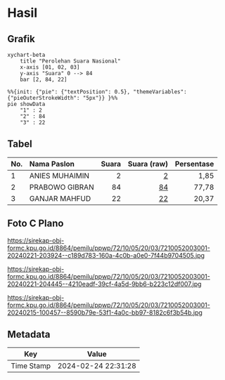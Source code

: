 # Hasil

## Grafik

```mermaid
xychart-beta
    title "Perolehan Suara Nasional"
    x-axis [01, 02, 03]
    y-axis "Suara" 0 --> 84
    bar [2, 84, 22]
```

```mermaid
%%{init: {"pie": {"textPosition": 0.5}, "themeVariables": {"pieOuterStrokeWidth": "5px"}} }%%
pie showData
    "1" : 2
    "2" : 84
    "3" : 22
```

## Tabel

| No. | Nama Paslon    | Suara | Suara (raw) | Persentase |
|:--- |:-------------- | -----:| -----------:| ----------:|
| 1   | ANIES MUHAIMIN | 2     | [2][p-1]    | 1,85       |
| 2   | PRABOWO GIBRAN | 84    | [84][p-2]   | 77,78      |
| 3   | GANJAR MAHFUD  | 22    | [22][p-3]   | 20,37      |


[p-1]: https://github.com/gigit-pemilu/pemilu-2024/blob/main/pilpres/hitung-suara/sub/72-sulawesi-tengah/sub/10-sigi/sub/05-kulawi/sub/2003-tangkulowi/sub/001-tps/sub/paslon-1.txt
[p-2]: https://github.com/gigit-pemilu/pemilu-2024/blob/main/pilpres/hitung-suara/sub/72-sulawesi-tengah/sub/10-sigi/sub/05-kulawi/sub/2003-tangkulowi/sub/001-tps/sub/paslon-2.txt
[p-3]: https://github.com/gigit-pemilu/pemilu-2024/blob/main/pilpres/hitung-suara/sub/72-sulawesi-tengah/sub/10-sigi/sub/05-kulawi/sub/2003-tangkulowi/sub/001-tps/sub/paslon-3.txt

## Foto C Plano

https://sirekap-obj-formc.kpu.go.id/8864/pemilu/ppwp/72/10/05/20/03/7210052003001-20240221-203924--c189d783-160a-4c0b-a0e0-7f44b9704505.jpg

https://sirekap-obj-formc.kpu.go.id/8864/pemilu/ppwp/72/10/05/20/03/7210052003001-20240221-204445--4210eadf-39cf-4a5d-9bb6-b223c12df007.jpg

https://sirekap-obj-formc.kpu.go.id/8864/pemilu/ppwp/72/10/05/20/03/7210052003001-20240215-100457--8590b79e-53f1-4a0c-bb97-8182c6f3b54b.jpg


## Metadata

| Key        | Value               |
| ---------- | ------------------- |
| Time Stamp | 2024-02-24 22:31:28 |



